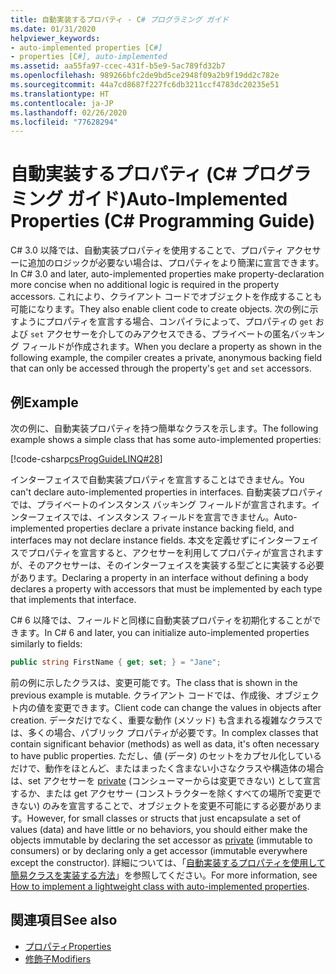 ```yaml
---
title: 自動実装するプロパティ - C# プログラミング ガイド
ms.date: 01/31/2020
helpviewer_keywords:
- auto-implemented properties [C#]
- properties [C#], auto-implemented
ms.assetid: aa55fa97-ccec-431f-b5e9-5ac789fd32b7
ms.openlocfilehash: 989266bfc2de9bd5ce2948f09a2b9f19dd2c782e
ms.sourcegitcommit: 44a7cd8687f227fc6db3211ccf4783dc20235e51
ms.translationtype: HT
ms.contentlocale: ja-JP
ms.lasthandoff: 02/26/2020
ms.locfileid: "77628294"
---
```

# <a name="auto-implemented-properties-c-programming-guide"></a><span data-ttu-id="9b4f3-102">自動実装するプロパティ (C# プログラミング ガイド)</span><span class="sxs-lookup"><span data-stu-id="9b4f3-102">Auto-Implemented Properties (C# Programming Guide)</span></span>

<span data-ttu-id="9b4f3-103">C# 3.0 以降では、自動実装プロパティを使用することで、プロパティ アクセサーに追加のロジックが必要ない場合は、プロパティをより簡潔に宣言できます。</span><span class="sxs-lookup"><span data-stu-id="9b4f3-103">In C# 3.0 and later, auto-implemented properties make property-declaration more concise when no additional logic is required in the property accessors.</span></span> <span data-ttu-id="9b4f3-104">これにより、クライアント コードでオブジェクトを作成することも可能になります。</span><span class="sxs-lookup"><span data-stu-id="9b4f3-104">They also enable client code to create objects.</span></span> <span data-ttu-id="9b4f3-105">次の例に示すようにプロパティを宣言する場合、コンパイラによって、プロパティの `get` および `set` アクセサーを介してのみアクセスできる、プライベートの匿名バッキング フィールドが作成されます。</span><span class="sxs-lookup"><span data-stu-id="9b4f3-105">When you declare a property as shown in the following example, the compiler creates a private, anonymous backing field that can only be accessed through the property's `get` and `set` accessors.</span></span>
  
## <a name="example"></a><span data-ttu-id="9b4f3-106">例</span><span class="sxs-lookup"><span data-stu-id="9b4f3-106">Example</span></span>

<span data-ttu-id="9b4f3-107">次の例に、自動実装プロパティを持つ簡単なクラスを示します。</span><span class="sxs-lookup"><span data-stu-id="9b4f3-107">The following example shows a simple class that has some auto-implemented properties:</span></span>  

[!code-csharp[csProgGuideLINQ#28](~/samples/snippets/csharp/VS_Snippets_VBCSharp/csProgGuideLINQ/CS/csRef30LangFeatures_2.cs#28)]  

<span data-ttu-id="9b4f3-108">インターフェイスで自動実装プロパティを宣言することはできません。</span><span class="sxs-lookup"><span data-stu-id="9b4f3-108">You can't declare auto-implemented properties in interfaces.</span></span> <span data-ttu-id="9b4f3-109">自動実装プロパティでは、プライベートのインスタンス バッキング フィールドが宣言されます。インターフェイスでは、インスタンス フィールドを宣言できません。</span><span class="sxs-lookup"><span data-stu-id="9b4f3-109">Auto-implemented properties declare a private instance backing field, and interfaces may not declare instance fields.</span></span> <span data-ttu-id="9b4f3-110">本文を定義せずにインターフェイスでプロパティを宣言すると、アクセサーを利用してプロパティが宣言されますが、そのアクセサーは、そのインターフェイスを実装する型ごとに実装する必要があります。</span><span class="sxs-lookup"><span data-stu-id="9b4f3-110">Declaring a property in an interface without defining a body declares a property with accessors that must be implemented by each type that implements that interface.</span></span>

<span data-ttu-id="9b4f3-111">C# 6 以降では、フィールドと同様に自動実装プロパティを初期化することができます。</span><span class="sxs-lookup"><span data-stu-id="9b4f3-111">In C# 6 and later, you can initialize auto-implemented properties similarly to fields:</span></span>  
 
```csharp  
public string FirstName { get; set; } = "Jane";  
```  
 
<span data-ttu-id="9b4f3-112">前の例に示したクラスは、変更可能です。</span><span class="sxs-lookup"><span data-stu-id="9b4f3-112">The class that is shown in the previous example is mutable.</span></span> <span data-ttu-id="9b4f3-113">クライアント コードでは、作成後、オブジェクト内の値を変更できます。</span><span class="sxs-lookup"><span data-stu-id="9b4f3-113">Client code can change the values in objects after creation.</span></span> <span data-ttu-id="9b4f3-114">データだけでなく、重要な動作 (メソッド) も含まれる複雑なクラスでは、多くの場合、パブリック プロパティが必要です。</span><span class="sxs-lookup"><span data-stu-id="9b4f3-114">In complex classes that contain significant behavior (methods) as well as data, it's often necessary to have public properties.</span></span> <span data-ttu-id="9b4f3-115">ただし、値 (データ) のセットをカプセル化しているだけで、動作をほとんど、またはまったく含まない小さなクラスや構造体の場合は、set アクセサーを [private](../../language-reference/keywords/private.md) (コンシューマーからは変更できない) として宣言するか、または get アクセサー (コンストラクターを除くすべての場所で変更できない) のみを宣言することで、オブジェクトを変更不可能にする必要があります。</span><span class="sxs-lookup"><span data-stu-id="9b4f3-115">However, for small classes or structs that just encapsulate a set of values (data) and have little or no behaviors, you should either make the objects immutable by declaring the set accessor as [private](../../language-reference/keywords/private.md) (immutable to consumers) or by declaring only a get accessor (immutable everywhere except the constructor).</span></span>  <span data-ttu-id="9b4f3-116">詳細については、「[自動実装するプロパティを使用して簡易クラスを実装する方法](./how-to-implement-a-lightweight-class-with-auto-implemented-properties.md)」を参照してください。</span><span class="sxs-lookup"><span data-stu-id="9b4f3-116">For more information, see [How to implement a lightweight class with auto-implemented properties](./how-to-implement-a-lightweight-class-with-auto-implemented-properties.md).</span></span>

## <a name="see-also"></a><span data-ttu-id="9b4f3-117">関連項目</span><span class="sxs-lookup"><span data-stu-id="9b4f3-117">See also</span></span>

- [<span data-ttu-id="9b4f3-118">プロパティ</span><span class="sxs-lookup"><span data-stu-id="9b4f3-118">Properties</span></span>](./properties.md)
- [<span data-ttu-id="9b4f3-119">修飾子</span><span class="sxs-lookup"><span data-stu-id="9b4f3-119">Modifiers</span></span>](/dotnet/csharp/language-reference/keywords)
